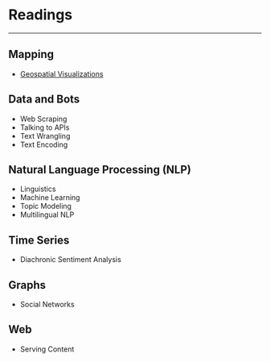# Readings
---

## Mapping

* [Geospatial Visualizations](mapping.md)

## Data and Bots

* Web Scraping    <!-- (scraping.md) -->
* Talking to APIs <!-- (api.md) -->
* Text Wrangling  <!-- (wrangling.md) -->
* Text Encoding   <!-- (encoding.md) -->

## Natural Language Processing (NLP)

* Linguistics      <!-- (linguistics.md) -->
* Machine Learning <!-- (ml.md) -->
* Topic Modeling   <!-- (topicmodeling.md) -->
* Multilingual NLP <!-- (multilingual.md) -->

## Time Series

* Diachronic Sentiment Analysis <!-- (sentimentanalysis.md) -->

## Graphs

* Social Networks <!-- (networks.md) -->

## Web

* Serving Content <!-- (web.md) -->
